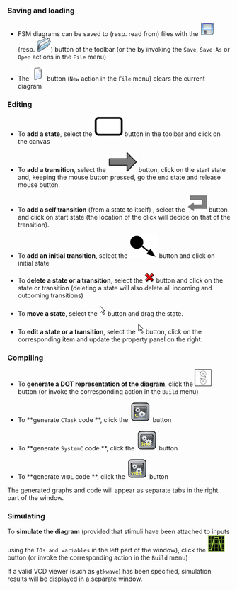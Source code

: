 ### Saving and loading

* FSM diagrams can be saved to (resp. read from) files with the ![](./../src/gui/images/save.png)
  (resp. ![](./../src/gui/images/open.png)) button of the toolbar (or the by invoking the `Save`, `Save As` or
  `Open` actions in the `File` menu)

* The ![](./../src/gui/images/new.png) button (`New` action in the `File` menu) clears the current diagram

### Editing 

* To **add a state**, select the ![](./../src/gui/images/state.png) button in the toolbar and click on the
  canvas

* To **add a transition**, select the ![](./../src/gui/images/transition.png) button, click on
  the start state and, keeping the mouse button pressed, go the end state and release mouse button.

* To **add a self transition** (from a state to itself) , select the ![](./../src/gui/images/loop.png) button
  and click on start state (the location of the click will decide on that of the
  transition).

* To **add an initial transition**, select the ![](./../src/gui/images/initstate.png) button
  and click on initial state 

* To **delete a state or a transition**, select the ![](./../src/gui/images/delete.png) button
  and click on the state or transition (deleting a state will also delete all incoming and
  outcoming transitions)

* To **move a state**, select the ![](./../src/gui/images/select.png) button and drag the state.

* To **edit a state or a transition**, select the ![](./../src/gui/images/select.png) button, click on
  the corresponding item and update the property panel on the right.

### Compiling

* To **generate a DOT representation of the  diagram**, click the
  ![](./../src/gui/images/compileDOT.png) button (or invoke the corresponding action in the
  `Build` menu)
  
* To **generate `CTask` code **, click the ![](./../src/gui/images/compileCTask.png) button

* To **generate `SystemC` code **, click the ![](./../src/gui/images/compileSystemc.png) button

* To **generate `VHDL` code **, click the ![](./../src/gui/images/compileVHDL.png) button

The generated graphs and code will appear as separate tabs in the right part of the window.
  
### Simulating

To **simulate the diagram** (provided that stimuli have been attached to inputs using the `IOs and
  variables`  in the left part of the window), click the ![](./../src/gui/images/runSimulation.png) button (or invoke the
  corresponding action in the `Build` menu)
  
If a valid VCD viewer (such as `gtkwave`) has been specified, simulation results will be displayed
in a separate window.


